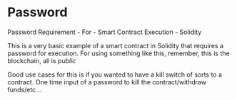 # Password
Password Requirement - For - Smart Contract Execution -  Solidity 

This is a very basic example of a smart contract in Solidity that requires a password for execution.
For using something like this, remember, this is the blockchain, all is *public*

Good use cases for this is if you wanted to have a kill switch of sorts to a contract. One time input of a password to kill the contract/withdraw funds/etc...
